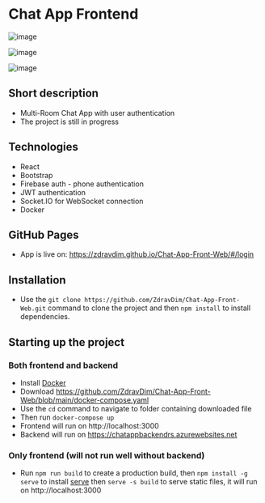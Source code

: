# Chat App Frontend

![image](https://github.com/ZdravDim/Chat-App-Front-Web/assets/72796409/c818c7bd-c506-41ed-8bb3-b98929f4a15f)

![image](https://github.com/ZdravDim/Chat-App-Front-Web/assets/72796409/7fd558aa-e0d9-429b-b598-9defbe6e307e)

![image](https://github.com/ZdravDim/Chat-App-Front-Web/assets/72796409/e0f2fbd6-9745-4599-940f-91c0ff1ae83e)

## Short description

- Multi-Room Chat App with user authentication
- The project is still in progress

## Technologies

- React
- Bootstrap
- Firebase auth - phone authentication
- JWT authentication
- Socket.IO for WebSocket connection
- Docker

## GitHub Pages

- App is live on: https://zdravdim.github.io/Chat-App-Front-Web/#/login

## Installation

- Use the `git clone https://github.com/ZdravDim/Chat-App-Front-Web.git` command to clone the project and then `npm install` to install dependencies.

## Starting up the project

### Both frontend and backend

- Install [Docker](https://www.docker.com/products/docker-desktop)
- Download https://github.com/ZdravDim/Chat-App-Front-Web/blob/main/docker-compose.yaml
- Use the `cd` command to navigate to folder containing downloaded file
- Then run `docker-compose up`
- Frontend will run on http://localhost:3000
- Backend will run on https://chatappbackendrs.azurewebsites.net

### Only frontend (will not run well without backend)
- Run `npm run build` to create a production build, then `npm install -g serve` to install [serve](https://github.com/vercel/serve) then `serve -s build` to serve static files, it will run on http://localhost:3000
